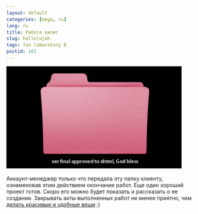 ```yaml
---
layout: default
categories: [mega, ru]
lang: ru
title: Работа кипит
slug: hallelujah
tags: fun laboratory 8 
postid: 161
---
```

<img src='/o_O/hallelujah/blessedfolder.png' alt='psd to xhtml' style="padding-bottom: 15px;"  width="460" height="268"/>
Аккаунт-менеджер только что передала эту папку клиенту, ознаменовав этим действием окончание работ. Еще один хороший проект готов. Скоро его можно будет показать и рассказать о ее создании. Закрывать акты выполненных работ не менее приятно, чем <a href="/mega/2007/11/04/tuf-bein-ez/">делать красивые и удобные вещи</a> ;)